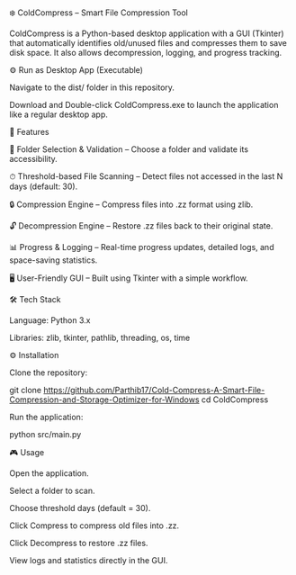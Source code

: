 ❄️ ColdCompress – Smart File Compression Tool

ColdCompress is a Python-based desktop application with a GUI (Tkinter) that automatically identifies old/unused files and compresses them to save disk space. It also allows decompression, logging, and progress tracking.

⚙️ Run as Desktop App (Executable)

Navigate to the dist/ folder in this repository.

Download and Double-click ColdCompress.exe to launch the application like a regular desktop app.

🚀 Features

📂 Folder Selection & Validation – Choose a folder and validate its accessibility.

⏱ Threshold-based File Scanning – Detect files not accessed in the last N days (default: 30).

🔒 Compression Engine – Compress files into .zz format using zlib.

🔓 Decompression Engine – Restore .zz files back to their original state.

📊 Progress & Logging – Real-time progress updates, detailed logs, and space-saving statistics.

🖥 User-Friendly GUI – Built using Tkinter with a simple workflow.

🛠️ Tech Stack

Language: Python 3.x

Libraries: zlib, tkinter, pathlib, threading, os, time


⚙️ Installation

Clone the repository:

git clone https://github.com/Parthib17/Cold-Compress-A-Smart-File-Compression-and-Storage-Optimizer-for-Windows
cd ColdCompress


Run the application:

python src/main.py

🎮 Usage

Open the application.

Select a folder to scan.

Choose threshold days (default = 30).

Click Compress to compress old files into .zz.

Click Decompress to restore .zz files.

View logs and statistics directly in the GUI.
